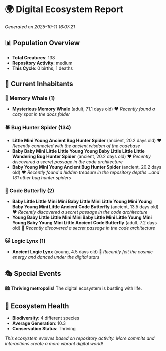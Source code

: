 # 🌍 Digital Ecosystem Report
*Generated on 2025-10-11 16:07:21*

## 📊 Population Overview
- **Total Creatures**: 138
- **Repository Activity**: medium
- **This Cycle**: 0 births, 1 deaths

## 👥 Current Inhabitants

### 🐋 Memory Whale (1)
- **Mysterious Memory Whale** (adult, 71.1 days old) ❤️
  *Recently found a cozy spot in the docs folder*

### 🕷️ Bug Hunter Spider (134)
- **Little Mini Young Ancient Bug Hunter Spider** (ancient, 20.2 days old) ❤️
  *Recently connected with the ancient wisdom of the codebase*
- **Baby Baby Mini Little Little Young Young Baby Little Little Little Wandering Bug Hunter Spider** (ancient, 20.2 days old) ❤️
  *Recently discovered a secret passage in the code architecture*
- **Baby Young Mini Young Ancient Bug Hunter Spider** (ancient, 20.2 days old) ❤️
  *Recently found a hidden treasure in the repository depths*
  *...and 131 other bug hunter spiders*

### 🦋 Code Butterfly (2)
- **Baby Little Little Mini Mini Baby Little Mini Little Young Mini Young Baby Young Mini Little Ancient Code Butterfly** (ancient, 13.5 days old) ❤️
  *Recently discovered a secret passage in the code architecture*
- **Young Baby Little Little Mini Mini Baby Little Mini Little Young Mini Young Baby Young Mini Little Ancient Code Butterfly** (adult, 7.2 days old) 💚
  *Recently discovered a secret passage in the code architecture*

### 🐱 Logic Lynx (1)
- **Ancient Logic Lynx** (young, 4.5 days old) 💚
  *Recently felt the cosmic energy and danced under the digital stars*

## 🎭 Special Events

🏙️ **Thriving metropolis!** The digital ecosystem is bustling with life.

## 🔬 Ecosystem Health
- **Biodiversity**: 4 different species
- **Average Generation**: 10.3
- **Conservation Status**: Thriving

*This ecosystem evolves based on repository activity. More commits and interactions create a more vibrant digital world!*